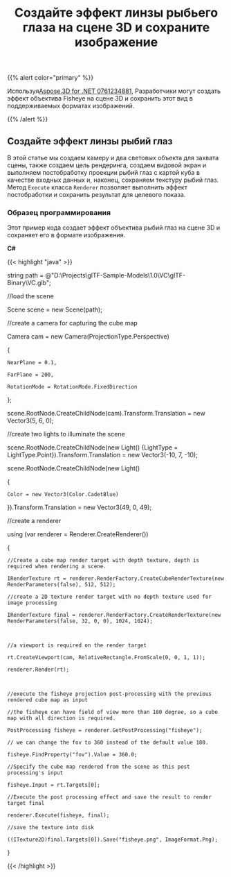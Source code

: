 ﻿---
title: Создайте эффект линзы рыбьего глаза на сцене 3D и сохраните изображение
type: docs
weight: 20
url: /ru/net/create-a-fisheye-lens-effect-on-3d-scene-and-save-in-an-image/
description: Используя Aspose.3D for .NET API, разработчики могут создать эффект объектива «Рыбий глаз» на сцене 3D и сохранить этот вид в поддерживаемых форматах изображений.
---
{{% alert color="primary" %}}

Используя[Aspose.3D for .NET 0761234881](https://products.aspose.com/3d/net/), Разработчики могут создать эффект объектива Fisheye на сцене 3D и сохранить этот вид в поддерживаемых форматах изображений.

{{% /alert %}}
## **Создайте эффект линзы рыбий глаз**
В этой статье мы создаем камеру и два световых объекта для захвата сцены, также создаем цель рендеринга, создаем видовой экран и выполняем постобработку проекции рыбий глаз с картой куба в качестве входных данных и, наконец, сохраняем текстуру рыбий глаз. Метод `Execute` класса `Renderer` позволяет выполнить эффект постобработки и сохранить результат для целевого показа.
### **Образец программирования**
Этот пример кода создает эффект объектива рыбий глаз на сцене 3D и сохраняет его в формате изображения.

**C#**

{{< highlight "java" >}}

 string path = @"D:\Projects\glTF-Sample-Models\1.0\VC\glTF-Binary\VC.glb";

//load the scene

Scene scene = new Scene(path);

//create a camera for capturing the cube map

Camera cam = new Camera(ProjectionType.Perspective)

{

    NearPlane = 0.1,

    FarPlane = 200,

    RotationMode = RotationMode.FixedDirection

};

scene.RootNode.CreateChildNode(cam).Transform.Translation = new Vector3(5, 6, 0);



//create two lights to illuminate the scene

scene.RootNode.CreateChildNode(new Light() {LightType = LightType.Point}).Transform.Translation = new Vector3(-10, 7, -10);

scene.RootNode.CreateChildNode(new Light()

{

    Color = new Vector3(Color.CadetBlue)

}).Transform.Translation = new Vector3(49, 0, 49);



//create a renderer

using (var renderer = Renderer.CreateRenderer())

{

    //Create a cube map render target with depth texture, depth is required when rendering a scene.

    IRenderTexture rt = renderer.RenderFactory.CreateCubeRenderTexture(new RenderParameters(false), 512, 512);

    //create a 2D texture render target with no depth texture used for image processing

    IRenderTexture final = renderer.RenderFactory.CreateRenderTexture(new RenderParameters(false, 32, 0, 0), 1024, 1024);



    //a viewport is required on the render target

    rt.CreateViewport(cam, RelativeRectangle.FromScale(0, 0, 1, 1));

    renderer.Render(rt);



    //execute the fisheye projection post-processing with the previous rendered cube map as input

    //the fisheye can have field of view more than 180 degree, so a cube map with all direction is required.

    PostProcessing fisheye = renderer.GetPostProcessing("fisheye");

    // we can change the fov to 360 instead of the default value 180.

    fisheye.FindProperty("fov").Value = 360.0;

    //Specify the cube map rendered from the scene as this post processing's input

    fisheye.Input = rt.Targets[0];

    //Execute the post processing effect and save the result to render target final

    renderer.Execute(fisheye, final);

    //save the texture into disk

    ((ITexture2D)final.Targets[0]).Save("fisheye.png", ImageFormat.Png);

}

{{< /highlight >}}
